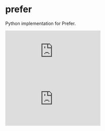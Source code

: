 prefer
======

Python implementation for Prefer.


[![CircleCI](https://img.shields.io/circleci/project/github/LimpidTech/prefer.py?style=flat-squared)](https://circleci.com/gh/LimpidTech/prefer.py)
[![Coveralls](https://img.shields.io/coveralls/LimpidTech/prefer.py)](https://coveralls.io/github/LimpidTech/prefer.js)

